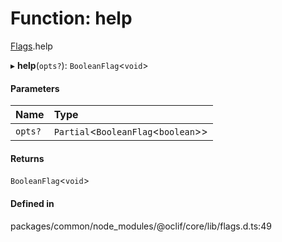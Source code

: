 # Function: help

[Flags](../modules/Flags.md).help

▸ **help**(`opts?`): `BooleanFlag`<`void`\>

#### Parameters

| Name | Type |
| :------ | :------ |
| `opts?` | `Partial`<`BooleanFlag`<`boolean`\>\> |

#### Returns

`BooleanFlag`<`void`\>

#### Defined in

packages/common/node_modules/@oclif/core/lib/flags.d.ts:49
